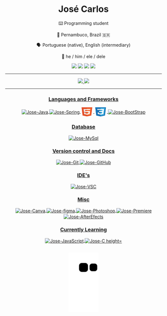 <h1 align=center>José Carlos</h1>

<div align=center>

:keyboard: Programming student

:round_pushpin: Pernambuco, Brazil :brazil:

:speaking_head: Portuguese (native), English (intermediary)

:man: he / him / ele / dele
  
<p align=center>
    <div style="display: inline_block"> 
  <a href="https://www.instagram.com/josecarlos_12/" target="_blank"><img src="https://img.shields.io/badge/-Instagram-%23E4405F?style=for-the-badge&logo=instagram&logoColor=white" target="_blank"></a>
 	<a href="https://www.twitch.tv/beater27032001" target="_blank"><img src="https://img.shields.io/badge/Twitch-9146FF?style=for-the-badge&logo=twitch&logoColor=white" target="_blank"></a>
  <a href = "mailto:devjosepaiva@gmail.com"><img src="https://img.shields.io/badge/-Gmail-%23333?style=for-the-badge&logo=gmail&logoColor=white" target="_blank"></a>
  <a href="https://www.linkedin.com/in/josé-paiva-977603205/" target="_blank"><img src="https://img.shields.io/badge/-LinkedIn-%230077B5?style=for-the-badge&logo=linkedin&logoColor=white" target="_blank"></a> 
  </p>
</div>

---

<div align="center">
  <a href="https://github.com/beater27032001">
  <img height="180em" src="https://github-readme-stats.vercel.app/api?username=beater27032001&show_icons=true&theme=radical&include_all_commits=true&count_private=true"/>
  <img height="180em" src="https://github-readme-stats.vercel.app/api/top-langs/?username=beater27032001&layout=compact&langs_count=7&theme=radical"/>
</div>

---
 
<h3 align=center>Languages and Frameworks</h3>
<div style="display: inline_block">
  <img align="center" alt="Jose-Java" height="30" width="40" src="https://cdn.jsdelivr.net/gh/devicons/devicon/icons/java/java-original.svg">
  <img align="center" alt="Jose-Spring" height="30" width="40" src="https://cdn.jsdelivr.net/gh/devicons/devicon/icons/spring/spring-original.svg">
  <img align="center" alt="Jose-HTML" height="30" width="40" src="https://raw.githubusercontent.com/devicons/devicon/master/icons/html5/html5-original.svg">
  <img align="center" alt="Jose-CSS" height="30" width="40" src="https://raw.githubusercontent.com/devicons/devicon/master/icons/css3/css3-original.svg">
  <img align="center" alt="Jose-BootStrap" height="30" width="40" src="https://cdn.jsdelivr.net/gh/devicons/devicon/icons/bootstrap/bootstrap-original.svg">
</div>
 
<h3 align=center>Database</h3>
<div style="display: inline_block">
  <img align="center" alt="Jose-MySql" height="30" width="40" src="https://cdn.jsdelivr.net/gh/devicons/devicon/icons/mysql/mysql-original.svg" />
</div> 

<h3 align=center>Version control and Docs</h3>
<div style="display: inline_block">
  <img align="center" alt="Jose-Git" height="30" width="40" src="https://cdn.jsdelivr.net/gh/devicons/devicon/icons/git/git-original.svg" />
  <img align="center" alt="Jose-GitHub" height="30" width="40" src="https://cdn.jsdelivr.net/gh/devicons/devicon/icons/github/github-original.svg" />
</div>  
 
<h3 align=center>IDE's</h3>
<div style="display: inline_block">
  <img align="center" alt="Jose-VSC" height="30" width="40" src="https://cdn.jsdelivr.net/gh/devicons/devicon/icons/vscode/vscode-original.svg" />
</div>  
  
<h3 align=center>Misc</h3>
<div style="display: inline_block">
  <img align="center" alt="Jose-Canva" height="30" width="40" src="https://cdn.jsdelivr.net/gh/devicons/devicon/icons/canva/canva-original.svg" />
  <img align="center" alt="Jose-figma" height="30" width="40" src="https://cdn.jsdelivr.net/gh/devicons/devicon/icons/figma/figma-plain.svg" />
  <img align="center" alt="Jose-Photoshop" height="30" width="40" src="https://cdn.jsdelivr.net/gh/devicons/devicon/icons/photoshop/photoshop-plain.svg" />
  <img align="center" alt="Jose-Premiere" height="30" width="40" src="https://cdn.jsdelivr.net/gh/devicons/devicon/icons/premierepro/premierepro-plain.svg" />
  <img align="center" alt="Jose-AfterEfects" height="30" width="40" src="https://cdn.jsdelivr.net/gh/devicons/devicon/icons/aftereffects/aftereffects-plain.svg" />
</div>

<h3 align=center>Currently Learning</h3>
<div style="display: inline_block">
  <img align="center" alt="Jose-JavaScript" height="30" width="40" src="https://cdn.jsdelivr.net/gh/devicons/devicon/icons/javascript/javascript-plain.svg" />
  <img align="center" alt="Jose-C height="30" width="40" src="https://cdn.jsdelivr.net/gh/devicons/devicon/icons/c/c-original.svg" />
  
</div> 
  
 
  

##


  
  ![Snake animation](https://github.com/beater27032001/beater27032001/blob/output/github-contribution-grid-snake.svg)
</div>

